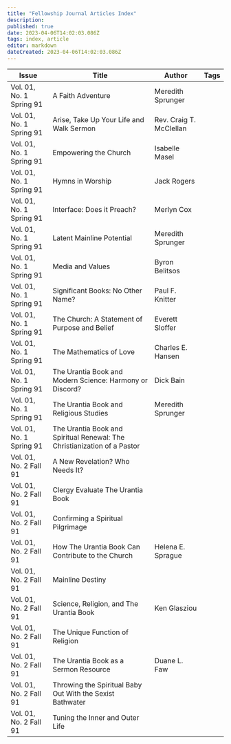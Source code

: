 ```yaml
---
title: "Fellowship Journal Articles Index"
description:
published: true
date: 2023-04-06T14:02:03.086Z
tags: index, article
editor: markdown
dateCreated: 2023-04-06T14:02:03.086Z
---
```


| Issue                    | Title                                                                    | Author                  | Tags |
| ------------------------ | ------------------------------------------------------------------------ | ----------------------- | ---- |
| Vol. 01, No. 1 Spring 91 | A Faith Adventure                                                        | Meredith Sprunger       |
| Vol. 01, No. 1 Spring 91 | Arise, Take Up Your Life and Walk Sermon                                 | Rev. Craig T. McClellan |
| Vol. 01, No. 1 Spring 91 | Empowering the Church                                                    | Isabelle Masel          |
| Vol. 01, No. 1 Spring 91 | Hymns in Worship                                                         | Jack Rogers             |
| Vol. 01, No. 1 Spring 91 | Interface: Does it Preach?                                               | Merlyn Cox              |
| Vol. 01, No. 1 Spring 91 | Latent Mainline Potential                                                | Meredith Sprunger       |
| Vol. 01, No. 1 Spring 91 | Media and Values                                                         | Byron Belitsos          |
| Vol. 01, No. 1 Spring 91 | Significant Books: No Other Name?                                        | Paul F. Knitter         |
| Vol. 01, No. 1 Spring 91 | The Church: A Statement of Purpose and Belief                            | Everett Sloffer         |
| Vol. 01, No. 1 Spring 91 | The Mathematics of Love                                                  | Charles E. Hansen       |
| Vol. 01, No. 1 Spring 91 | The Urantia Book and Modern Science: Harmony or Discord?                 | Dick Bain               |
| Vol. 01, No. 1 Spring 91 | The Urantia Book and Religious Studies                                   | Meredith Sprunger       |
| Vol. 01, No. 1 Spring 91 | The Urantia Book and Spiritual Renewal: The Christianization of a Pastor |                         |
| Vol. 01, No. 2 Fall 91   | A New Revelation? Who Needs It?                                          |                         |
| Vol. 01, No. 2 Fall 91   | Clergy Evaluate The Urantia Book                                         |                         |
| Vol. 01, No. 2 Fall 91   | Confirming a Spiritual Pilgrimage                                        |                         |
| Vol. 01, No. 2 Fall 91   | How The Urantia Book Can Contribute to the Church                        | Helena E. Sprague       |
| Vol. 01, No. 2 Fall 91   | Mainline Destiny                                                         |                         |
| Vol. 01, No. 2 Fall 91   | Science, Religion, and The Urantia Book                                  | Ken Glasziou            |
| Vol. 01, No. 2 Fall 91   | The Unique Function of Religion                                          |                         |
| Vol. 01, No. 2 Fall 91   | The Urantia Book as a Sermon Resource                                    | Duane L. Faw            |
| Vol. 01, No. 2 Fall 91   | Throwing the Spiritual Baby Out With the Sexist Bathwater                |                         |
| Vol. 01, No. 2 Fall 91   | Tuning the Inner and Outer Life                                          |                         |